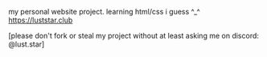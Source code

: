 my personal website project.
learning html/css i guess ^_^
https://luststar.club

[please don't fork or steal my project without at least asking me on discord: @lust.star]

